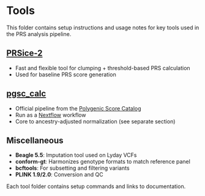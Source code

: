 # Tools

This folder contains setup instructions and usage notes for key tools used in the PRS analysis pipeline.

## [PRSice-2](https://github.com/ikingjordan3/PRS/tree/main/Tools/PRSice-2)
- Fast and flexible tool for clumping + threshold-based PRS calculation
- Used for baseline PRS score generation

## [pgsc_calc](https://github.com/ikingjordan3/PRS/tree/main/Tools/pgsc_calc)
- Official pipeline from the [Polygenic Score Catalog](https://www.pgscatalog.org/)
- Run as a [Nextflow](https://www.nextflow.io/) workflow
- Core to ancestry-adjusted normalization (see separate section)

## Miscellaneous
- **Beagle 5.5**: Imputation tool used on Lyday VCFs
- **conform-gt**: Harmonizes genotype formats to match reference panel
- **bcftools**: For subsetting and filtering variants
- **PLINK 1.9/2.0**: Conversion and QC

Each tool folder contains setup commands and links to documentation.
